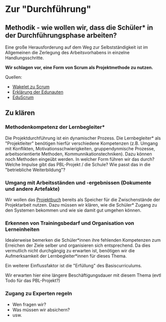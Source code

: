 # Zur "Durchführung"

## Methodik - wie wollen wir, dass die Schüler\* in der Durchführungsphase arbeiten?

Eine große Herausforderung auf dem Weg zur Selbstständigkeit ist im Allgemeinen die Zerlegung des Arbeitsvorhabens in einzelne Handlungsschritte.

**Wir schlagen vor, eine Form von Scrum als Projektmethode zu nutzen.**

Quellen:

* [Wakelet zu Scrum ](https://wakelet.com/wake/783e91d3-2349-48cc-9ba6-506c2bf17dea)
* [Erklärung der Edunauten](https://docs.google.com/document/d/1K_RQAemyCwJdgX9zL5RSHBwD5v8VWAp66zR1uhJxSMc/edit#heading=h.2iuq4guyh4tz)
* [EduScrum](https://eduscrum.nl/en/file/CKFiles/Der_eduScrum_Guide_DE_1.2.pdf)

## Zu klären

### Methodenkompetenz der Lernbegleiter\*

Die Projektdurchführung ist ein dynamischer Prozess. Die Lernbegleiter\* als "Projektleiter" benötigen hierfür verschiedene Kompetenzen \(z.B. Umgang mit Konflikten, Motivationsschwierigkeiten, gruppendynmische Prozesse, arbeitsorientierte Methoden, Kommunnikationstechniken\). Dazu können noch Methoden eingeübt werden. In welcher Form führen wir das durch? Welche Impulse gibt das PBL-Projekt / die Schule? Wie passt das in die "betriebliche Weiterbildung"?

### Umgang mit Arbeitsständen und -ergebnissen \(Dokumente und andere Artefakte\)

Wir wollen das [Projektbuch](../../../wiki/definitionen/projektbuch.md) bereits als Speicher für die Zwischenstände der Projektarbeit nutzen. Dazu müssen wir klären, wie die Schüler\* Zugang zu den Systemen bekommen und wie sie damit gut umgehen können.

### Erkennen von Trainingsbedarf und Organisation von Lerneinheiten

Idealerweise bemerken die Schüler\*innen ihre fehlenden Kompetenzen zum Erreichen der Ziele selber und organisieren sich entsprechend. Da dies vermutlich nicht durchgängig zu erwarten ist, benötigen wir die Aufmerksamkeit der Lernbegleiter\*innen für dieses Thema.

Ein weiterer Einflussfaktor ist die "Erfüllung" des Basiscurriculums.

Wir erwarten hier eine längere Beschäftigungsdauer mit diesem Thema \(evtl Todo für das PBL-Projekt?\)

### Zugang zu Experten regeln

* Wen fragen wir?
* Was müssen wir absichern?
* usw.

